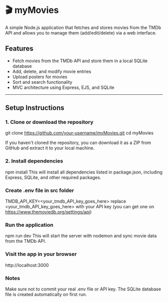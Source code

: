 # 🎬 myMovies

A simple Node.js application that fetches and stores movies from the TMDb API and allows you to manage them (add/edit/delete) via a web interface.

## Features
- Fetch movies from the TMDb API and store them in a local SQLite database
- Add, delete, and modify movie entries
- Upload posters for movies
- Sort and search functionality
- MVC architecture using Express, EJS, and SQLite

---

## Setup Instructions

### 1. Clone or download the repository
git clone https://github.com/your-username/myMovies.git
cd myMovies

If you haven't cloned the repository, you can download it as a ZIP from GitHub and extract it to your local machine.

### 2. Install dependencies
npm install
This will install all dependencies listed in package.json, including Express, SQLite, and other required packages.

### Create .env file in src folder
TMDB_API_KEY=<your_tmdb_API_key_goes_here>
replace <your_tmdb_API_key_goes_here> with your API key (you can get one on https://www.themoviedb.org/settings/api)

### Run the application
npm run dev
This will start the server with nodemon and sync movie data from the TMDb API.

### Visit the app in your browser
http://localhost:3000

### Notes
Make sure not to commit your real .env file or API key.
The SQLite database file is created automatically on first run.
